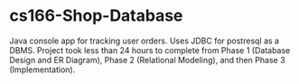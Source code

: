 # cs166-Shop-Database
Java console app for tracking user orders. Uses JDBC for postresql as a DBMS. Project took less than 24 hours to complete from Phase 1 (Database Design and ER Diagram), Phase 2 (Relational Modeling), and then Phase 3 (Implementation). 

